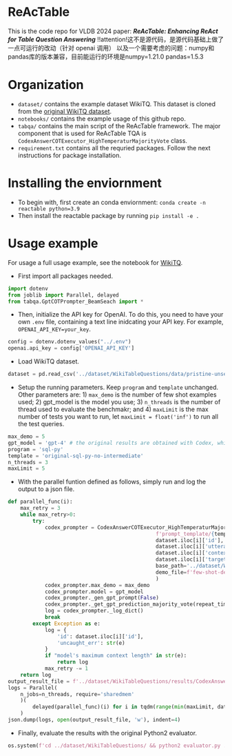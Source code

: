 # ReAcTable
This is the code repo for VLDB 2024 paper: ***ReAcTable: Enhancing ReAct for Table Question Answering***
!!attention!这不是源代码，是源代码基础上做了一点可运行的改动（针对 openai 调用）
以及一个需要考虑的问题：numpy和pandas库的版本兼容，目前能运行的环境是numpy=1.21.0 pandas=1.5.3
# Organization
- ```dataset/``` contains the example dataset WikiTQ. This dataset is cloned from the [original WikiTQ dataset](https://github.com/ppasupat/WikiTableQuestions).  
- ```notebooks/``` contains the example usage of this github repo. 
- ```tabqa/``` contains the main script of the ReAcTable framework. The major component that is used for ReAcTable TQA is ```CodexAnswerCOTExecutor_HighTemperaturMajorityVote``` class. 
- ```requirement.txt``` contains all the requried packages. Follow the next instructions for package installation.

# Installing the enviornment 
- To begin with, first create an conda enviornment: ```conda create -n reactable python=3.9```
- Then install the reactable package by running ```pip install -e .```


# Usage example
For usage a full usage example, see the notebook for [WikiTQ](./notebooks/ReAcTable-MajorityVote-WikiTQ.ipynb).

- First import all packages needed.
```python
import dotenv
from joblib import Parallel, delayed
from tabqa.GptCOTPrompter_BeamSeach import *
```

- Then, initialize the API key for OpenAI. To do this, you need to have your own ```.env``` file, containing a text line inidcating your API key. For example, ```OPENAI_API_KEY=your_key```.
```python
config = dotenv.dotenv_values("../.env")
openai.api_key = config['OPENAI_API_KEY']
```

- Load WikiTQ dataset.
```python
dataset = pd.read_csv('../dataset/WikiTableQuestions/data/pristine-unseen-tables.tsv', sep='\t')
```

- Setup the running parameters. Keep ```program``` and  ```template``` unchanged. Other parameters are: 1) ```max_demo``` is the number of few shot examples used; 2) gpt_model is the model you use; 3) ```n_threads``` is the number of thread used to evaluate the benchmakr; and 4) ```maxLimit``` is the max number of tests you want to run, let ```maxLimit = float('inf')``` to run all the test queries. 
```python
max_demo = 5
gpt_model = 'gpt-4' # the original results are obtained with Codex, which is deprecated.
program = 'sql-py'
template = 'original-sql-py-no-intermediate'    
n_threads = 3
maxLimit = 5
```

- With the parallel funtion defined as follows, simply run and log the output to a json file. 
```python
def parallel_func(i):
    max_retry = 3
    while max_retry>0:
        try:
            codex_prompter = CodexAnswerCOTExecutor_HighTemperaturMajorityVote(
                                                f'prompt_template/{template}.json',
                                                dataset.iloc[i]['id'], 
                                                dataset.iloc[i]['utterance'], 
                                                dataset.iloc[i]['context'], 
                                                dataset.iloc[i]['targetValue'],  
                                                base_path='../dataset/WikiTableQuestions/',
                                                demo_file=f'few-shot-demo/WikiTQ-{program}.json',
                                                )
            codex_prompter.max_demo = max_demo
            codex_prompter.model = gpt_model
            codex_prompter._gen_gpt_prompt(False)
            codex_prompter._get_gpt_prediction_majority_vote(repeat_times=5)
            log = codex_prompter._log_dict()
            break
        except Exception as e:
            log = {
                'id': dataset.iloc[i]['id'],
                'uncaught_err': str(e)
            }
            if "model's maximum context length" in str(e):
                return log
            max_retry -= 1
    return log
output_result_file = f'../dataset/WikiTableQuestions/results/CodexAnswerCOTExecutor_HighTemperaturMajorityVote_{template}_{program}_results_pristine-unseen-tables_limit{maxLimit}_model{gpt_model}.json'
logs = Parallel(
    n_jobs=n_threads, require='sharedmem'
    )(
        delayed(parallel_func)(i) for i in tqdm(range(min(maxLimit, dataset.shape[0])))
    )    
json.dump(logs, open(output_result_file, 'w'), indent=4)
```

- Finally, evaluate the results with the original Python2 evaluator. 
```python
os.system(f'cd ../dataset/WikiTableQuestions/ && python2 evaluator.py ./results/{output_result_file.split("/")[-1]} ')
```
